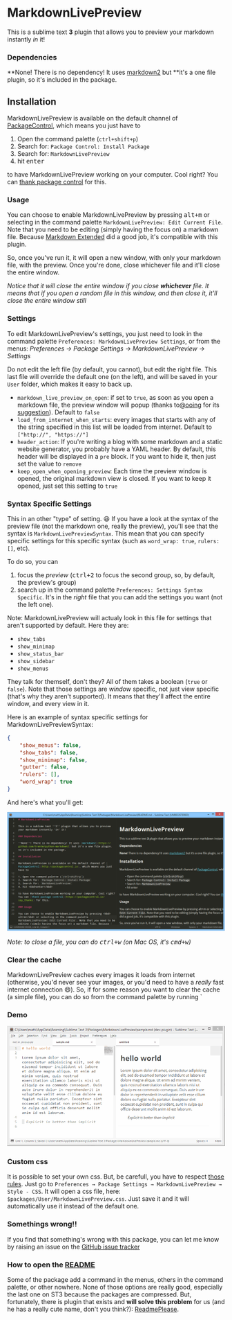 # MarkdownLivePreview

This is a sublime text **3** plugin that allows you to preview your markdown instantly *in* it!

### Dependencies

**None! There is no dependency! It uses [markdown2](https://github.com/trentm/python-markdown2) but
**it's a one file plugin, so it's included in the package.

## Installation

MarkdownLivePreview is available on the default channel of
[PackageControl](http://packagecontrol.io), which means you just have to

1. Open the command palette (`ctrl+shift+p`)
2. Search for: `Package Control: Install Package`
3. Search for: `MarkdownLivePreview`
4. hit <kbd>enter</kbd>

to have MarkdownLivePreview working on your computer. Cool right? You can
[thank package control](https://packagecontrol.io/say_thanks) for this.

### Usage

You can choose to enable MarkdownLivePreview by pressing <kbd>alt+m</kbd> or selecting in the
command palette `MarkdownLivePreview: Edit Current File`. Note that you need to be editing (simply
having the focus on) a markdown file. Because [Markdown Extended][markdown-extended] did a good job,
it's compatible with this plugin.

So, once you've run it, it will open a new window, with only your markdown file, with the preview.
Once you're done, close whichever file and it'll close the entire window.

*Notice that it will close the entire window if you close __whichever__ file. It means that if you*
*open a random file in this window, and then close it, it'll close the entire window still*

### Settings

To edit MarkdownLivePreview's settings, you just need to look in the command palette
`Preferences: MarkdownLivePreview Settings`, or from the menus:
*Preferences → Package Settings → MarkdownLivePreview → Settings*

Do not edit the left file (by default, you cannot), but edit the right file. This last file will
override the default one (on the left), and will be saved in your `User` folder, which makes it easy
to back up.

- `markdown_live_preview_on_open`: if set to `true`, as soon as you open a markdown file, the
preview window will popup (thanks to[@ooing](https://github.com/ooing) for its
[suggestion](https://github.com/math2001/MarkdownLivePreview/issues/7#issue-199464852)). Default to
`false`
- `load_from_internet_when_starts`: every images that starts with any of the string specified in
this list will be loaded from internet. Default to `["http://", "https://"]`
- `header_action`: If you're writing a blog with some markdown and a static website generator, you
probably have a YAML header. By default, this header will be displayed in a `pre` block. If you want
to hide it, then just set the value to `remove`
- `keep_open_when_opening_preview`: Each time the preview window is opened, the original markdown
view is closed. If you want to keep it opened, just set this setting to `true`

### Syntax Specific Settings

This in an other "type" of setting. :laughing: If you have a look at the syntax of the preview file
(not the markdown one, really the preview), you'll see that the syntax is
`MarkdownLivePreviewSyntax`. This mean that you can specify specific settings for this specific
syntax (such as `word_wrap: true`, `rulers: []`, etc).

To do so, you can

1. focus the *preview* (<kbd>ctrl+2</kbd> to focus the second group, so, by default, the
preview's group)
2. search up in the command palette `Preferences: Settings Syntax Specific`. It's in the *right*
file that you can add the settings you want (not the left one).

Note: MarkdownLivePreview will actualy look in this file for settings that aren't supported by
default. Here they are:

- `show_tabs`
- `show_minimap`
- `show_status_bar`
- `show_sidebar`
- `show_menus`

They talk for themself, don't they? All of them takes a boolean (`true` or `false`). Note that those
settings are *window* specific, not just view specific (that's why they aren't supported). It means
that they'll affect the entire window, and every view in it.

Here is an example of syntax specific settings for MarkdownLivePreviewSyntax:

```json
{
    "show_menus": false,
    "show_tabs": false,
    "show_minimap": false,
    "gutter": false,
    "rulers": [],
    "word_wrap": true
}
```

And here's what you'll get:

![MarkdownLivePreview Screenshoot](screenshoots/syntax-specific-settings.png)

*Note: to close a file, you can do <kbd>ctrl+w</kbd> (on Mac OS, it's <kbd>cmd+w</kbd>)*

### Clear the cache

MarkdownLivePreview caches every images it loads from internet (otherwise, you'd never see your
images, or you'd need to have a *really* fast internet connection :smile:). So, if for some reason
you want to clear the cache (a simple file), you can do so from the command palette by running `

### Demo

![demo](demo.gif)

### Custom css

It is possible to set your own css. But, be carefull, you have to respect
[those rules][st-css-rules]. Just go to
`Preferences → Package Settings → MarkdownLivePreview → Style - CSS`. It will open a css file, here:
`$packages/User/MarkdownLivePreview.css`. Just save it and it will automatically use it instead of
the default one.

### Somethings wrong!!

If you find that something's wrong with this package, you can let me know by raising an issue on the
[GitHub issue tracker][github-issue-tracker]

### How to open the [README][]

Some of the package add a command in the menus, others in the command palette, or other nowhere.
None of those options are really good, especially the last one on ST3 because the packages are
compressed. But, fortunately, there is plugin that exists and **will solve this problem** for us
(and he has a really cute name, don't you think?):
[ReadmePlease](https://packagecontrol.io/packages/ReadmePlease).

[markdown-extended]: https://packagecontrol.io/packages/Markdown%20Extended
[github-issue-tracker]: https://github.com/math2001/MarkdownLivePreview/issues
[st-css-rules]: http://www.sublimetext.com/docs/3/minihtml.html#css
[README]: http://github.com/math2001/MarkdownLivePreview/README.md
